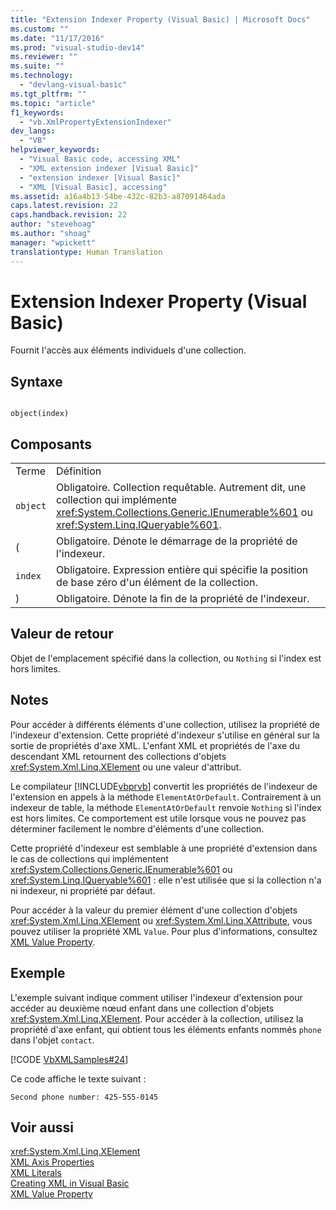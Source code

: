 ```yaml
---
title: "Extension Indexer Property (Visual Basic) | Microsoft Docs"
ms.custom: ""
ms.date: "11/17/2016"
ms.prod: "visual-studio-dev14"
ms.reviewer: ""
ms.suite: ""
ms.technology: 
  - "devlang-visual-basic"
ms.tgt_pltfrm: ""
ms.topic: "article"
f1_keywords: 
  - "vb.XmlPropertyExtensionIndexer"
dev_langs: 
  - "VB"
helpviewer_keywords: 
  - "Visual Basic code, accessing XML"
  - "XML extension indexer [Visual Basic]"
  - "extension indexer [Visual Basic]"
  - "XML [Visual Basic], accessing"
ms.assetid: a16a4b13-54be-432c-82b3-a87091464ada
caps.latest.revision: 22
caps.handback.revision: 22
author: "stevehoag"
ms.author: "shoag"
manager: "wpickett"
translationtype: Human Translation
---
```

# Extension Indexer Property (Visual Basic)
Fournit l'accès aux éléments individuels d'une collection.  
  
## Syntaxe  
  
```  
  
object(index)  
```  
  
## Composants  
  
|||  
|-|-|  
|Terme|Définition|  
|`object`|Obligatoire.  Collection requêtable.  Autrement dit, une collection qui implémente <xref:System.Collections.Generic.IEnumerable%601> ou <xref:System.Linq.IQueryable%601>.|  
|\(|Obligatoire.  Dénote le démarrage de la propriété de l'indexeur.|  
|`index`|Obligatoire.  Expression entière qui spécifie la position de base zéro d'un élément de la collection.|  
|\)|Obligatoire.  Dénote la fin de la propriété de l'indexeur.|  
  
## Valeur de retour  
 Objet de l'emplacement spécifié dans la collection, ou `Nothing` si l'index est hors limites.  
  
## Notes  
 Pour accéder à différents éléments d'une collection, utilisez la propriété de l'indexeur d'extension.  Cette propriété d'indexeur s'utilise en général sur la sortie de propriétés d'axe XML.  L'enfant XML et propriétés de l'axe du descendant XML retournent des collections d'objets <xref:System.Xml.Linq.XElement> ou une valeur d'attribut.  
  
 Le compilateur [!INCLUDE[vbprvb](../../../csharp/programming-guide/concepts/linq/includes/vbprvb_md.md)] convertit les propriétés de l'indexeur de l'extension en appels à la méthode `ElementAtOrDefault`. Contrairement à un indexeur de table, la méthode `ElementAtOrDefault` renvoie `Nothing` si l'index est hors limites.  Ce comportement est utile lorsque vous ne pouvez pas déterminer facilement le nombre d'éléments d'une collection.  
  
 Cette propriété d'indexeur est semblable à une propriété d'extension dans le cas de collections qui implémentent <xref:System.Collections.Generic.IEnumerable%601> ou <xref:System.Linq.IQueryable%601> : elle n'est utilisée que si la collection n'a ni indexeur, ni propriété par défaut.  
  
 Pour accéder à la valeur du premier élément d'une collection d'objets <xref:System.Xml.Linq.XElement> ou <xref:System.Xml.Linq.XAttribute>, vous pouvez utiliser la propriété XML `Value`.  Pour plus d'informations, consultez [XML Value Property](../../../visual-basic/language-reference/xml-axis/xml-value-property.md).  
  
## Exemple  
 L'exemple suivant indique comment utiliser l'indexeur d'extension pour accéder au deuxième nœud enfant dans une collection d'objets <xref:System.Xml.Linq.XElement>.  Pour accéder à la collection, utilisez la propriété d'axe enfant, qui obtient tous les éléments enfants nommés `phone` dans l'objet `contact`.  
  
 [!CODE [VbXMLSamples#24](../CodeSnippet/VS_Snippets_VBCSharp/VbXMLSamples#24)]  
  
 Ce code affiche le texte suivant :  
  
 `Second phone number: 425-555-0145`  
  
## Voir aussi  
 <xref:System.Xml.Linq.XElement>   
 [XML Axis Properties](../../../visual-basic/language-reference/xml-axis/xml-axis-properties.md)   
 [XML Literals](../../../visual-basic/language-reference/xml-literals/index.md)   
 [Creating XML in Visual Basic](../../../visual-basic/programming-guide/language-features/xml/creating-xml.md)   
 [XML Value Property](../../../visual-basic/language-reference/xml-axis/xml-value-property.md)